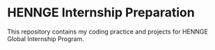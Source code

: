 # HENNGE Internship Preparation
This repository contains my coding practice and projects for HENNGE Global Internship Program.
